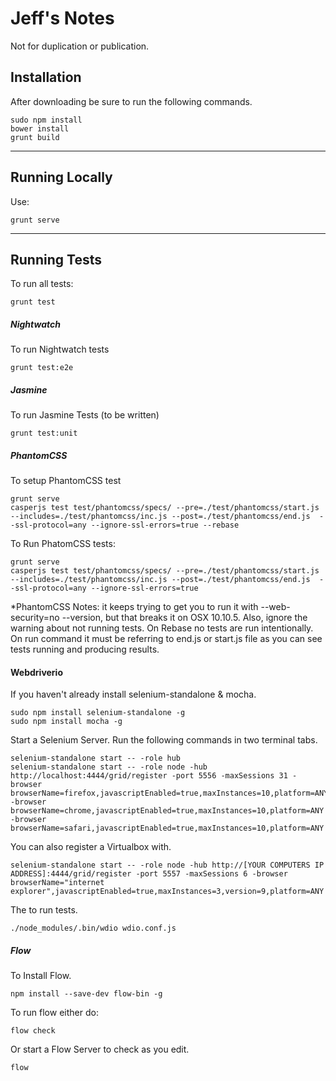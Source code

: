 # Jeff's Notes

Not for duplication or publication.

## Installation
After downloading be sure to run the following commands.

	sudo npm install
	bower install
	grunt build

---

## Running Locally
Use:

	grunt serve

---

## Running Tests
To run all tests:

	grunt test

##### Nightwatch
To run Nightwatch tests

	grunt test:e2e

##### Jasmine
To run Jasmine Tests (to be written)

	grunt test:unit

##### PhantomCSS
To setup PhantomCSS test

	grunt serve
	casperjs test test/phantomcss/specs/ --pre=./test/phantomcss/start.js --includes=./test/phantomcss/inc.js --post=./test/phantomcss/end.js  --ssl-protocol=any --ignore-ssl-errors=true --rebase


To Run PhatomCSS tests:

	grunt serve
	casperjs test test/phantomcss/specs/ --pre=./test/phantomcss/start.js --includes=./test/phantomcss/inc.js --post=./test/phantomcss/end.js  --ssl-protocol=any --ignore-ssl-errors=true


*PhantomCSS Notes: it keeps trying to get you to run it with --web-security=no --version, but that breaks it on OSX 10.10.5. Also, ignore the warning about not running tests. On Rebase no tests are run intentionally. On run command it must be referring to end.js or start.js file as you can see tests running and producing results.


#### Webdriverio

If you haven't already install selenium-standalone & mocha.

	sudo npm install selenium-standalone -g
	sudo npm install mocha -g

Start a Selenium Server. Run the following commands in two terminal tabs.

	selenium-standalone start -- -role hub
	selenium-standalone start -- -role node -hub http://localhost:4444/grid/register -port 5556 -maxSessions 31 -browser browserName=firefox,javascriptEnabled=true,maxInstances=10,platform=ANY -browser browserName=chrome,javascriptEnabled=true,maxInstances=10,platform=ANY -browser browserName=safari,javascriptEnabled=true,maxInstances=10,platform=ANY


You can also register a Virtualbox with.

	selenium-standalone start -- -role node -hub http://[YOUR COMPUTERS IP ADDRESS]:4444/grid/register -port 5557 -maxSessions 6 -browser browserName="internet explorer",javascriptEnabled=true,maxInstances=3,version=9,platform=ANY

The to run tests.

	./node_modules/.bin/wdio wdio.conf.js





##### Flow
To Install Flow. 

	npm install --save-dev flow-bin -g

To run flow either do:

	flow check

Or start a Flow Server to check as you edit.

	flow


